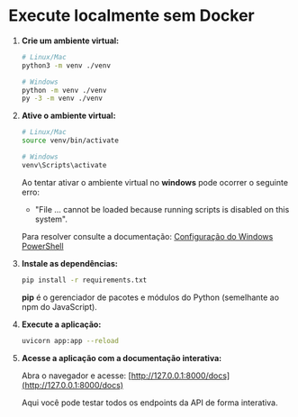 # Execute localmente sem Docker

1. **Crie um ambiente virtual:**

   ```sh
   # Linux/Mac
   python3 -m venv ./venv

   # Windows
   python -m venv ./venv
   py -3 -m venv ./venv
   ```

2. **Ative o ambiente virtual:**

   ```sh
   # Linux/Mac
   source venv/bin/activate

   # Windows
   venv\Scripts\activate
   ```

   Ao tentar ativar o ambiente virtual no **windows** pode ocorrer o seguinte erro:

   - "File ... cannot be loaded because running scripts is disabled on this system".

   Para resolver consulte a documentação: [Configuração do Windows PowerShell](./readme-config-powershell.md)

3. **Instale as dependências:**

   ```sh
   pip install -r requirements.txt
   ```

   **pip** é o gerenciador de pacotes e módulos do Python (semelhante ao npm do JavaScript).

4. **Execute a aplicação:**

   ```sh
   uvicorn app:app --reload
   ```

5. **Acesse a aplicação com a documentação interativa:**

   Abra o navegador e acesse: [http://127.0.0.1:8000/docs](http://127.0.0.1:8000/docs)

   Aqui você pode testar todos os endpoints da API de forma interativa.
